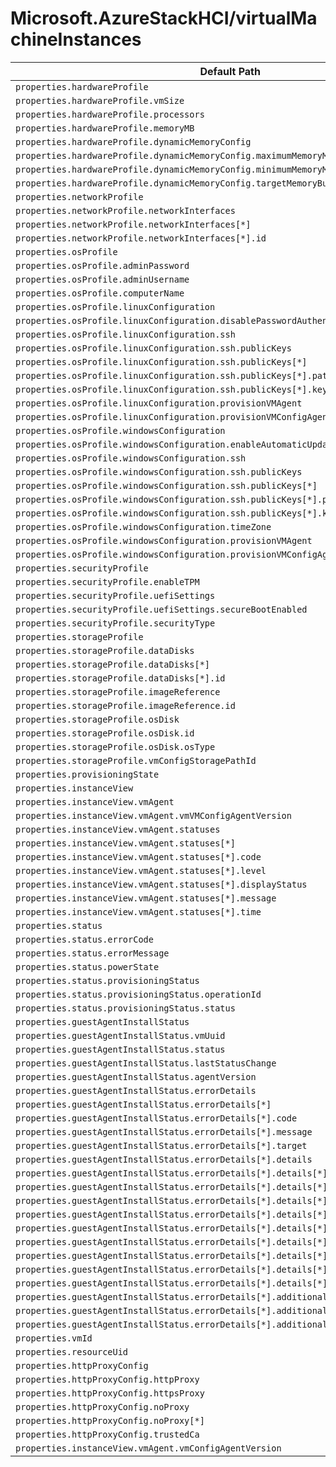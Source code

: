 # Microsoft.AzureStackHCI/virtualMachineInstances

| Default Path | Alias |
|---|---|
| `properties.hardwareProfile` | `Microsoft.AzureStackHCI/virtualMachineInstances/hardwareProfile` |
| `properties.hardwareProfile.vmSize` | `Microsoft.AzureStackHCI/virtualMachineInstances/hardwareProfile.vmSize` |
| `properties.hardwareProfile.processors` | `Microsoft.AzureStackHCI/virtualMachineInstances/hardwareProfile.processors` |
| `properties.hardwareProfile.memoryMB` | `Microsoft.AzureStackHCI/virtualMachineInstances/hardwareProfile.memoryMB` |
| `properties.hardwareProfile.dynamicMemoryConfig` | `Microsoft.AzureStackHCI/virtualMachineInstances/hardwareProfile.dynamicMemoryConfig` |
| `properties.hardwareProfile.dynamicMemoryConfig.maximumMemoryMB` | `Microsoft.AzureStackHCI/virtualMachineInstances/hardwareProfile.dynamicMemoryConfig.maximumMemoryMB` |
| `properties.hardwareProfile.dynamicMemoryConfig.minimumMemoryMB` | `Microsoft.AzureStackHCI/virtualMachineInstances/hardwareProfile.dynamicMemoryConfig.minimumMemoryMB` |
| `properties.hardwareProfile.dynamicMemoryConfig.targetMemoryBuffer` | `Microsoft.AzureStackHCI/virtualMachineInstances/hardwareProfile.dynamicMemoryConfig.targetMemoryBuffer` |
| `properties.networkProfile` | `Microsoft.AzureStackHCI/virtualMachineInstances/networkProfile` |
| `properties.networkProfile.networkInterfaces` | `Microsoft.AzureStackHCI/virtualMachineInstances/networkProfile.networkInterfaces` |
| `properties.networkProfile.networkInterfaces[*]` | `Microsoft.AzureStackHCI/virtualMachineInstances/networkProfile.networkInterfaces[*]` |
| `properties.networkProfile.networkInterfaces[*].id` | `Microsoft.AzureStackHCI/virtualMachineInstances/networkProfile.networkInterfaces[*].id` |
| `properties.osProfile` | `Microsoft.AzureStackHCI/virtualMachineInstances/osProfile` |
| `properties.osProfile.adminPassword` | `Microsoft.AzureStackHCI/virtualMachineInstances/osProfile.adminPassword` |
| `properties.osProfile.adminUsername` | `Microsoft.AzureStackHCI/virtualMachineInstances/osProfile.adminUsername` |
| `properties.osProfile.computerName` | `Microsoft.AzureStackHCI/virtualMachineInstances/osProfile.computerName` |
| `properties.osProfile.linuxConfiguration` | `Microsoft.AzureStackHCI/virtualMachineInstances/osProfile.linuxConfiguration` |
| `properties.osProfile.linuxConfiguration.disablePasswordAuthentication` | `Microsoft.AzureStackHCI/virtualMachineInstances/osProfile.linuxConfiguration.disablePasswordAuthentication` |
| `properties.osProfile.linuxConfiguration.ssh` | `Microsoft.AzureStackHCI/virtualMachineInstances/osProfile.linuxConfiguration.ssh` |
| `properties.osProfile.linuxConfiguration.ssh.publicKeys` | `Microsoft.AzureStackHCI/virtualMachineInstances/osProfile.linuxConfiguration.ssh.publicKeys` |
| `properties.osProfile.linuxConfiguration.ssh.publicKeys[*]` | `Microsoft.AzureStackHCI/virtualMachineInstances/osProfile.linuxConfiguration.ssh.publicKeys[*]` |
| `properties.osProfile.linuxConfiguration.ssh.publicKeys[*].path` | `Microsoft.AzureStackHCI/virtualMachineInstances/osProfile.linuxConfiguration.ssh.publicKeys[*].path` |
| `properties.osProfile.linuxConfiguration.ssh.publicKeys[*].keyData` | `Microsoft.AzureStackHCI/virtualMachineInstances/osProfile.linuxConfiguration.ssh.publicKeys[*].keyData` |
| `properties.osProfile.linuxConfiguration.provisionVMAgent` | `Microsoft.AzureStackHCI/virtualMachineInstances/osProfile.linuxConfiguration.provisionVMAgent` |
| `properties.osProfile.linuxConfiguration.provisionVMConfigAgent` | `Microsoft.AzureStackHCI/virtualMachineInstances/osProfile.linuxConfiguration.provisionVMConfigAgent` |
| `properties.osProfile.windowsConfiguration` | `Microsoft.AzureStackHCI/virtualMachineInstances/osProfile.windowsConfiguration` |
| `properties.osProfile.windowsConfiguration.enableAutomaticUpdates` | `Microsoft.AzureStackHCI/virtualMachineInstances/osProfile.windowsConfiguration.enableAutomaticUpdates` |
| `properties.osProfile.windowsConfiguration.ssh` | `Microsoft.AzureStackHCI/virtualMachineInstances/osProfile.windowsConfiguration.ssh` |
| `properties.osProfile.windowsConfiguration.ssh.publicKeys` | `Microsoft.AzureStackHCI/virtualMachineInstances/osProfile.windowsConfiguration.ssh.publicKeys` |
| `properties.osProfile.windowsConfiguration.ssh.publicKeys[*]` | `Microsoft.AzureStackHCI/virtualMachineInstances/osProfile.windowsConfiguration.ssh.publicKeys[*]` |
| `properties.osProfile.windowsConfiguration.ssh.publicKeys[*].path` | `Microsoft.AzureStackHCI/virtualMachineInstances/osProfile.windowsConfiguration.ssh.publicKeys[*].path` |
| `properties.osProfile.windowsConfiguration.ssh.publicKeys[*].keyData` | `Microsoft.AzureStackHCI/virtualMachineInstances/osProfile.windowsConfiguration.ssh.publicKeys[*].keyData` |
| `properties.osProfile.windowsConfiguration.timeZone` | `Microsoft.AzureStackHCI/virtualMachineInstances/osProfile.windowsConfiguration.timeZone` |
| `properties.osProfile.windowsConfiguration.provisionVMAgent` | `Microsoft.AzureStackHCI/virtualMachineInstances/osProfile.windowsConfiguration.provisionVMAgent` |
| `properties.osProfile.windowsConfiguration.provisionVMConfigAgent` | `Microsoft.AzureStackHCI/virtualMachineInstances/osProfile.windowsConfiguration.provisionVMConfigAgent` |
| `properties.securityProfile` | `Microsoft.AzureStackHCI/virtualMachineInstances/securityProfile` |
| `properties.securityProfile.enableTPM` | `Microsoft.AzureStackHCI/virtualMachineInstances/securityProfile.enableTPM` |
| `properties.securityProfile.uefiSettings` | `Microsoft.AzureStackHCI/virtualMachineInstances/securityProfile.uefiSettings` |
| `properties.securityProfile.uefiSettings.secureBootEnabled` | `Microsoft.AzureStackHCI/virtualMachineInstances/securityProfile.uefiSettings.secureBootEnabled` |
| `properties.securityProfile.securityType` | `Microsoft.AzureStackHCI/virtualMachineInstances/securityProfile.securityType` |
| `properties.storageProfile` | `Microsoft.AzureStackHCI/virtualMachineInstances/storageProfile` |
| `properties.storageProfile.dataDisks` | `Microsoft.AzureStackHCI/virtualMachineInstances/storageProfile.dataDisks` |
| `properties.storageProfile.dataDisks[*]` | `Microsoft.AzureStackHCI/virtualMachineInstances/storageProfile.dataDisks[*]` |
| `properties.storageProfile.dataDisks[*].id` | `Microsoft.AzureStackHCI/virtualMachineInstances/storageProfile.dataDisks[*].id` |
| `properties.storageProfile.imageReference` | `Microsoft.AzureStackHCI/virtualMachineInstances/storageProfile.imageReference` |
| `properties.storageProfile.imageReference.id` | `Microsoft.AzureStackHCI/virtualMachineInstances/storageProfile.imageReference.id` |
| `properties.storageProfile.osDisk` | `Microsoft.AzureStackHCI/virtualMachineInstances/storageProfile.osDisk` |
| `properties.storageProfile.osDisk.id` | `Microsoft.AzureStackHCI/virtualMachineInstances/storageProfile.osDisk.id` |
| `properties.storageProfile.osDisk.osType` | `Microsoft.AzureStackHCI/virtualMachineInstances/storageProfile.osDisk.osType` |
| `properties.storageProfile.vmConfigStoragePathId` | `Microsoft.AzureStackHCI/virtualMachineInstances/storageProfile.vmConfigStoragePathId` |
| `properties.provisioningState` | `Microsoft.AzureStackHCI/virtualMachineInstances/provisioningState` |
| `properties.instanceView` | `Microsoft.AzureStackHCI/virtualMachineInstances/instanceView` |
| `properties.instanceView.vmAgent` | `Microsoft.AzureStackHCI/virtualMachineInstances/instanceView.vmAgent` |
| `properties.instanceView.vmAgent.vmVMConfigAgentVersion` | `Microsoft.AzureStackHCI/virtualMachineInstances/instanceView.vmAgent.vmVMConfigAgentVersion` |
| `properties.instanceView.vmAgent.statuses` | `Microsoft.AzureStackHCI/virtualMachineInstances/instanceView.vmAgent.statuses` |
| `properties.instanceView.vmAgent.statuses[*]` | `Microsoft.AzureStackHCI/virtualMachineInstances/instanceView.vmAgent.statuses[*]` |
| `properties.instanceView.vmAgent.statuses[*].code` | `Microsoft.AzureStackHCI/virtualMachineInstances/instanceView.vmAgent.statuses[*].code` |
| `properties.instanceView.vmAgent.statuses[*].level` | `Microsoft.AzureStackHCI/virtualMachineInstances/instanceView.vmAgent.statuses[*].level` |
| `properties.instanceView.vmAgent.statuses[*].displayStatus` | `Microsoft.AzureStackHCI/virtualMachineInstances/instanceView.vmAgent.statuses[*].displayStatus` |
| `properties.instanceView.vmAgent.statuses[*].message` | `Microsoft.AzureStackHCI/virtualMachineInstances/instanceView.vmAgent.statuses[*].message` |
| `properties.instanceView.vmAgent.statuses[*].time` | `Microsoft.AzureStackHCI/virtualMachineInstances/instanceView.vmAgent.statuses[*].time` |
| `properties.status` | `Microsoft.AzureStackHCI/virtualMachineInstances/status` |
| `properties.status.errorCode` | `Microsoft.AzureStackHCI/virtualMachineInstances/status.errorCode` |
| `properties.status.errorMessage` | `Microsoft.AzureStackHCI/virtualMachineInstances/status.errorMessage` |
| `properties.status.powerState` | `Microsoft.AzureStackHCI/virtualMachineInstances/status.powerState` |
| `properties.status.provisioningStatus` | `Microsoft.AzureStackHCI/virtualMachineInstances/status.provisioningStatus` |
| `properties.status.provisioningStatus.operationId` | `Microsoft.AzureStackHCI/virtualMachineInstances/status.provisioningStatus.operationId` |
| `properties.status.provisioningStatus.status` | `Microsoft.AzureStackHCI/virtualMachineInstances/status.provisioningStatus.status` |
| `properties.guestAgentInstallStatus` | `Microsoft.AzureStackHCI/virtualMachineInstances/guestAgentInstallStatus` |
| `properties.guestAgentInstallStatus.vmUuid` | `Microsoft.AzureStackHCI/virtualMachineInstances/guestAgentInstallStatus.vmUuid` |
| `properties.guestAgentInstallStatus.status` | `Microsoft.AzureStackHCI/virtualMachineInstances/guestAgentInstallStatus.status` |
| `properties.guestAgentInstallStatus.lastStatusChange` | `Microsoft.AzureStackHCI/virtualMachineInstances/guestAgentInstallStatus.lastStatusChange` |
| `properties.guestAgentInstallStatus.agentVersion` | `Microsoft.AzureStackHCI/virtualMachineInstances/guestAgentInstallStatus.agentVersion` |
| `properties.guestAgentInstallStatus.errorDetails` | `Microsoft.AzureStackHCI/virtualMachineInstances/guestAgentInstallStatus.errorDetails` |
| `properties.guestAgentInstallStatus.errorDetails[*]` | `Microsoft.AzureStackHCI/virtualMachineInstances/guestAgentInstallStatus.errorDetails[*]` |
| `properties.guestAgentInstallStatus.errorDetails[*].code` | `Microsoft.AzureStackHCI/virtualMachineInstances/guestAgentInstallStatus.errorDetails[*].code` |
| `properties.guestAgentInstallStatus.errorDetails[*].message` | `Microsoft.AzureStackHCI/virtualMachineInstances/guestAgentInstallStatus.errorDetails[*].message` |
| `properties.guestAgentInstallStatus.errorDetails[*].target` | `Microsoft.AzureStackHCI/virtualMachineInstances/guestAgentInstallStatus.errorDetails[*].target` |
| `properties.guestAgentInstallStatus.errorDetails[*].details` | `Microsoft.AzureStackHCI/virtualMachineInstances/guestAgentInstallStatus.errorDetails[*].details` |
| `properties.guestAgentInstallStatus.errorDetails[*].details[*]` | `Microsoft.AzureStackHCI/virtualMachineInstances/guestAgentInstallStatus.errorDetails[*].details[*]` |
| `properties.guestAgentInstallStatus.errorDetails[*].details[*].code` | `Microsoft.AzureStackHCI/virtualMachineInstances/guestAgentInstallStatus.errorDetails[*].details[*].code` |
| `properties.guestAgentInstallStatus.errorDetails[*].details[*].message` | `Microsoft.AzureStackHCI/virtualMachineInstances/guestAgentInstallStatus.errorDetails[*].details[*].message` |
| `properties.guestAgentInstallStatus.errorDetails[*].details[*].target` | `Microsoft.AzureStackHCI/virtualMachineInstances/guestAgentInstallStatus.errorDetails[*].details[*].target` |
| `properties.guestAgentInstallStatus.errorDetails[*].details[*].details` | `Microsoft.AzureStackHCI/virtualMachineInstances/guestAgentInstallStatus.errorDetails[*].details[*].details` |
| `properties.guestAgentInstallStatus.errorDetails[*].details[*].details[*]` | `Microsoft.AzureStackHCI/virtualMachineInstances/guestAgentInstallStatus.errorDetails[*].details[*].details[*]` |
| `properties.guestAgentInstallStatus.errorDetails[*].details[*].additionalInfo` | `Microsoft.AzureStackHCI/virtualMachineInstances/guestAgentInstallStatus.errorDetails[*].details[*].additionalInfo` |
| `properties.guestAgentInstallStatus.errorDetails[*].details[*].additionalInfo[*]` | `Microsoft.AzureStackHCI/virtualMachineInstances/guestAgentInstallStatus.errorDetails[*].details[*].additionalInfo[*]` |
| `properties.guestAgentInstallStatus.errorDetails[*].details[*].additionalInfo[*].type` | `Microsoft.AzureStackHCI/virtualMachineInstances/guestAgentInstallStatus.errorDetails[*].details[*].additionalInfo[*].type` |
| `properties.guestAgentInstallStatus.errorDetails[*].additionalInfo` | `Microsoft.AzureStackHCI/virtualMachineInstances/guestAgentInstallStatus.errorDetails[*].additionalInfo` |
| `properties.guestAgentInstallStatus.errorDetails[*].additionalInfo[*]` | `Microsoft.AzureStackHCI/virtualMachineInstances/guestAgentInstallStatus.errorDetails[*].additionalInfo[*]` |
| `properties.guestAgentInstallStatus.errorDetails[*].additionalInfo[*].type` | `Microsoft.AzureStackHCI/virtualMachineInstances/guestAgentInstallStatus.errorDetails[*].additionalInfo[*].type` |
| `properties.vmId` | `Microsoft.AzureStackHCI/virtualMachineInstances/vmId` |
| `properties.resourceUid` | `Microsoft.AzureStackHCI/virtualMachineInstances/resourceUid` |
| `properties.httpProxyConfig` | `Microsoft.AzureStackHCI/virtualMachineInstances/httpProxyConfig` |
| `properties.httpProxyConfig.httpProxy` | `Microsoft.AzureStackHCI/virtualMachineInstances/httpProxyConfig.httpProxy` |
| `properties.httpProxyConfig.httpsProxy` | `Microsoft.AzureStackHCI/virtualMachineInstances/httpProxyConfig.httpsProxy` |
| `properties.httpProxyConfig.noProxy` | `Microsoft.AzureStackHCI/virtualMachineInstances/httpProxyConfig.noProxy` |
| `properties.httpProxyConfig.noProxy[*]` | `Microsoft.AzureStackHCI/virtualMachineInstances/httpProxyConfig.noProxy[*]` |
| `properties.httpProxyConfig.trustedCa` | `Microsoft.AzureStackHCI/virtualMachineInstances/httpProxyConfig.trustedCa` |
| `properties.instanceView.vmAgent.vmConfigAgentVersion` | `Microsoft.AzureStackHCI/virtualMachineInstances/instanceView.vmAgent.vmConfigAgentVersion` |

